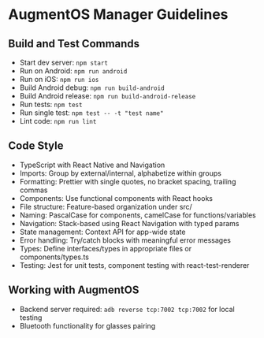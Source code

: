 # AugmentOS Manager Guidelines

## Build and Test Commands
- Start dev server: `npm start`
- Run on Android: `npm run android`
- Run on iOS: `npm run ios`
- Build Android debug: `npm run build-android`
- Build Android release: `npm run build-android-release`
- Run tests: `npm test`
- Run single test: `npm test -- -t "test name"`
- Lint code: `npm run lint`

## Code Style
- TypeScript with React Native and Navigation
- Imports: Group by external/internal, alphabetize within groups
- Formatting: Prettier with single quotes, no bracket spacing, trailing commas
- Components: Use functional components with React hooks
- File structure: Feature-based organization under src/
- Naming: PascalCase for components, camelCase for functions/variables
- Navigation: Stack-based using React Navigation with typed params
- State management: Context API for app-wide state
- Error handling: Try/catch blocks with meaningful error messages
- Types: Define interfaces/types in appropriate files or components/types.ts
- Testing: Jest for unit tests, component testing with react-test-renderer

## Working with AugmentOS
- Backend server required: `adb reverse tcp:7002 tcp:7002` for local testing
- Bluetooth functionality for glasses pairing